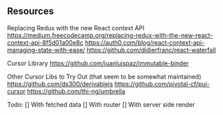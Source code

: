 
## Resources

Replacing Redux with the new React context API
https://medium.freecodecamp.org/replacing-redux-with-the-new-react-context-api-8f5d01a00e8c
https://auth0.com/blog/react-context-api-managing-state-with-ease/
https://github.com/didierfranc/react-waterfall


Cursor Library
https://github.com/juanluispaz/immutable-binder


Other Cursor Libs to Try Out (that seem to be somewhat maintained)
https://github.com/ds300/derivablejs
https://github.com/pivotal-cf/pui-cursor
https://github.com/thi-ng/umbrella


Todo:
[] With fetched data
[] With router
[] With server side render
